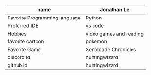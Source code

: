 | name                          | Jonathan Le             |
|-------------------------------|-------------------------|
| Favorite Programming language | Python                  |
| Preferred IDE                 | vs code                 |
| Hobbies                       | video games and reading |
| favorite cartoon              | pokemon                 |
| Favorite Game                 | Xenoblade Chronicles    |
| discord id                    | huntingwizard           |
| github id                     | huntingwizard           |
